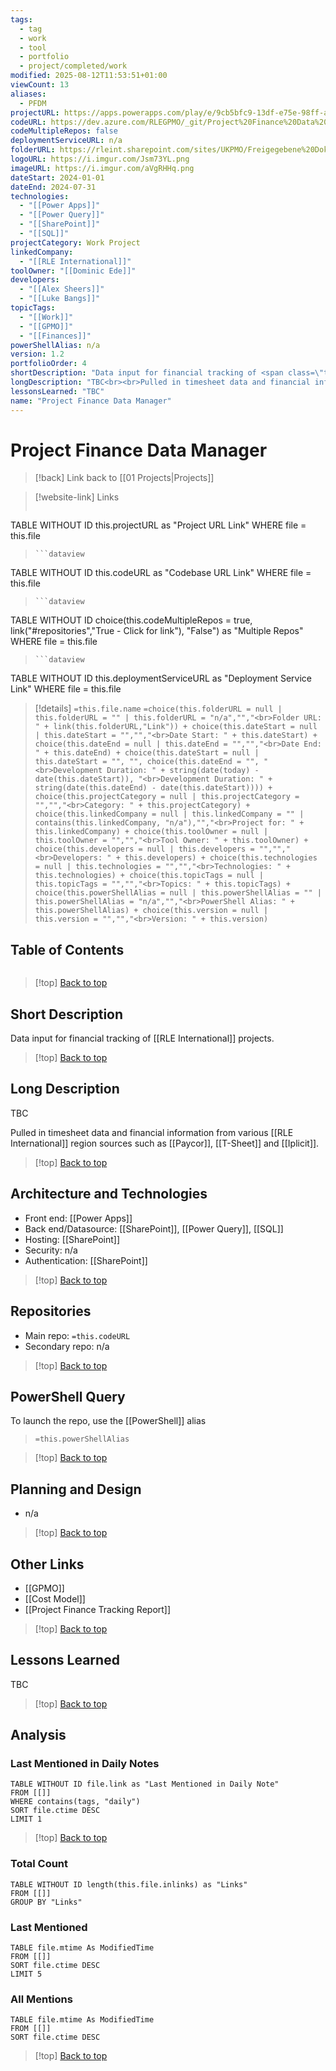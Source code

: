 ```yaml
---
tags:
  - tag
  - work
  - tool
  - portfolio
  - project/completed/work
modified: 2025-08-12T11:53:51+01:00
viewCount: 13
aliases:
  - PFDM
projectURL: https://apps.powerapps.com/play/e/9cb5bfc9-13df-e75e-98ff-a4782f9d0f48/a/2f37da68-ee87-4e33-854b-8598826a866f?tenantId=6422ff1a-f3b5-4450-9230-ad4241884bf4&hint=d7be4b55-aa62-4dec-8fe2-a4738bd94489&sourcetime=1707918756797
codeURL: https://dev.azure.com/RLEGPMO/_git/Project%20Finance%20Data%20Manager
codeMultipleRepos: false
deploymentServiceURL: n/a
folderURL: https://rleint.sharepoint.com/sites/UKPMO/Freigegebene%20Dokumente/Forms/AllItems.aspx?id=%2Fsites%2FUKPMO%2FFreigegebene%20Dokumente%2FGeneral%2FTools%2FProject%20Finance%20Data%20Manager&viewid=5f4536b9%2D13eb%2D4e4d%2Dbf13%2D48ab749b5169
logoURL: https://i.imgur.com/Jsm73YL.png
imageURL: https://i.imgur.com/aVgRHHq.png
dateStart: 2024-01-01
dateEnd: 2024-07-31
technologies:
  - "[[Power Apps]]"
  - "[[Power Query]]"
  - "[[SharePoint]]"
  - "[[SQL]]"
projectCategory: Work Project
linkedCompany:
  - "[[RLE International]]"
toolOwner: "[[Dominic Ede]]"
developers:
  - "[[Alex Sheers]]"
  - "[[Luke Bangs]]"
topicTags:
  - "[[Work]]"
  - "[[GPMO]]"
  - "[[Finances]]"
powerShellAlias: n/a
version: 1.2
portfolioOrder: 4
shortDescription: "Data input for financial tracking of <span class=\"theme-link\">RLE International</span> projects."
longDescription: "TBC<br><br>Pulled in timesheet data and financial information from various <span class=\"theme-link\">RLE International</span> region sources such as <span class=\"theme-link\">Paycor</span>, <span class=\"theme-link\">T-Sheet</span> and <span class=\"theme-link\">Iplicit</span>."
lessonsLearned: "TBC"
name: "Project Finance Data Manager"
---
```

# Project Finance Data Manager

> [!back] Link back to [[01 Projects|Projects]]

>[!website-link] Links
> ```dataview
TABLE WITHOUT ID this.projectURL as "Project URL Link"
WHERE file = this.file
>```
>```dataview
TABLE WITHOUT ID this.codeURL as "Codebase URL Link"
WHERE file = this.file
>```
>```dataview
TABLE WITHOUT ID choice(this.codeMultipleRepos = true, link("#repositories","True - Click for link"), "False") as "Multiple Repos"
WHERE file = this.file
>```
>```dataview
TABLE WITHOUT ID this.deploymentServiceURL as "Deployment Service Link"
WHERE file = this.file

>[!details]  `=this.file.name`
>`=choice(this.folderURL = null | this.folderURL = "" | this.folderURL = "n/a","","<br>Folder URL: " + link(this.folderURL,"Link")) + choice(this.dateStart = null | this.dateStart = "","","<br>Date Start: " + this.dateStart) + choice(this.dateEnd = null | this.dateEnd = "","","<br>Date End: " + this.dateEnd) + choice(this.dateStart = null | this.dateStart = "", "", choice(this.dateEnd = "", "<br>Development Duration: " + string(date(today) - date(this.dateStart)), "<br>Development Duration: " + string(date(this.dateEnd) - date(this.dateStart)))) + choice(this.projectCategory = null | this.projectCategory = "","","<br>Category: " + this.projectCategory) + choice(this.linkedCompany = null | this.linkedCompany = "" | contains(this.linkedCompany, "n/a"),"","<br>Project for: " + this.linkedCompany) + choice(this.toolOwner = null | this.toolOwner = "","","<br>Tool Owner: " + this.toolOwner) + choice(this.developers = null | this.developers = "","","<br>Developers: " + this.developers) + choice(this.technologies = null | this.technologies = "","","<br>Technologies: " + this.technologies) + choice(this.topicTags = null | this.topicTags = "","","<br>Topics: " + this.topicTags) + choice(this.powerShellAlias = null | this.powerShellAlias = "" | this.powerShellAlias = "n/a","","<br>PowerShell Alias: " + this.powerShellAlias) + choice(this.version = null | this.version = "","","<br>Version: " + this.version)`

## Table of Contents

```table-of-contents
```

>[!top] [Back to top](#Table%20of%20Contents)

## Short Description

Data input for financial tracking of [[RLE International]] projects.

>[!top] [Back to top](#Table%20of%20Contents)

## Long Description

TBC

Pulled in timesheet data and financial information from various [[RLE International]] region sources such as [[Paycor]], [[T-Sheet]] and [[Iplicit]].

>[!top] [Back to top](#Table%20of%20Contents)

## Architecture and Technologies

- Front end: [[Power Apps]]
- Back end/Datasource: [[SharePoint]], [[Power Query]], [[SQL]]
- Hosting: [[SharePoint]]
- Security: n/a
- Authentication: [[SharePoint]]

>[!top] [Back to top](#Table%20of%20Contents)

## Repositories

- Main repo: `=this.codeURL`
- Secondary repo: n/a

>[!top] [Back to top](#Table%20of%20Contents)

## PowerShell Query

To launch the repo, use the [[PowerShell]] alias 

> `=this.powerShellAlias`

>[!top] [Back to top](#Table%20of%20Contents)

## Planning and Design

- n/a

>[!top] [Back to top](#Table%20of%20Contents)

## Other Links

- [[GPMO]]
- [[Cost Model]]
- [[Project Finance Tracking Report]]

>[!top] [Back to top](#Table%20of%20Contents)

## Lessons Learned

TBC

>[!top] [Back to top](#Table%20of%20Contents)

## Analysis

### Last Mentioned in Daily Notes

```dataview
TABLE WITHOUT ID file.link as "Last Mentioned in Daily Note"
FROM [[]]
WHERE contains(tags, "daily")
SORT file.ctime DESC
LIMIT 1
```

>[!top] [Back to top](#Table%20of%20Contents)

### Total Count

```dataview
TABLE WITHOUT ID length(this.file.inlinks) as "Links"
FROM [[]]
GROUP BY "Links"
```

### Last Mentioned

```dataview
TABLE file.mtime As ModifiedTime
FROM [[]]
SORT file.ctime DESC
LIMIT 5
```

### All Mentions

```dataview
TABLE file.mtime As ModifiedTime
FROM [[]]
SORT file.ctime DESC
```

>[!top] [Back to top](#Table%20of%20Contents)